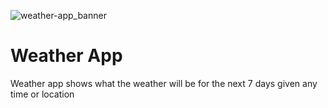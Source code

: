 ![weather-app_banner](https://user-images.githubusercontent.com/76392150/229178990-083965ea-2823-40d9-a985-8b315a414354.png)
# Weather App

Weather app shows what the weather will be for the next 7 days given any time or location 
